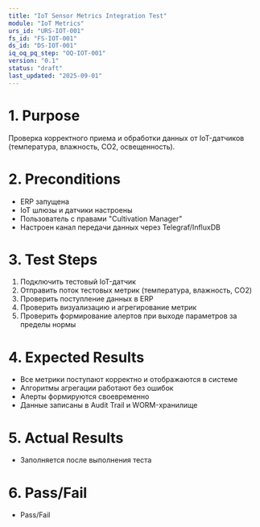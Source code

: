 ```yaml
---
title: "IoT Sensor Metrics Integration Test"
module: "IoT Metrics"
urs_id: "URS-IOT-001"
fs_id: "FS-IOT-001"
ds_id: "DS-IOT-001"
iq_oq_pq_step: "OQ-IOT-001"
version: "0.1"
status: "draft"
last_updated: "2025-09-01"
---
```


# 1. Purpose

Проверка корректного приема и обработки данных от IoT-датчиков (температура, влажность, CO2, освещенность).

# 2. Preconditions

- ERP запущена
- IoT шлюзы и датчики настроены
- Пользователь с правами "Cultivation Manager"
- Настроен канал передачи данных через Telegraf/InfluxDB

# 3. Test Steps

1. Подключить тестовый IoT-датчик
2. Отправить поток тестовых метрик (температура, влажность, CO2)
3. Проверить поступление данных в ERP
4. Проверить визуализацию и агрегирование метрик
5. Проверить формирование алертов при выходе параметров за пределы нормы

# 4. Expected Results

- Все метрики поступают корректно и отображаются в системе
- Алгоритмы агрегации работают без ошибок
- Алерты формируются своевременно
- Данные записаны в Audit Trail и WORM-хранилище

# 5. Actual Results

- Заполняется после выполнения теста

# 6. Pass/Fail

- Pass/Fail

